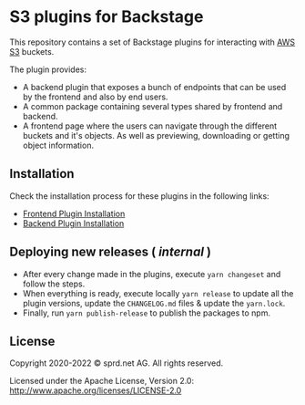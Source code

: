 # S3 plugins for Backstage

This repository contains a set of Backstage plugins for interacting with [AWS S3](https://aws.amazon.com/s3/) buckets.

The plugin provides:

- A backend plugin that exposes a bunch of endpoints that can be used by the frontend and also by end users.
- A common package containing several types shared by frontend and backend.
- A frontend page where the users can navigate through the different buckets and it's objects. As well as previewing, downloading or getting object information.

## Installation

Check the installation process for these plugins in the following links:

- [Frontend Plugin Installation](./plugins/s3-viewer/README.md)
- [Backend Plugin Installation](./plugins/s3-viewer-backend/README.md)

## Deploying new releases ( _internal_ )

- After every change made in the plugins, execute `yarn changeset` and follow the steps.
- When everything is ready, execute locally `yarn release` to update all the plugin versions, update the `CHANGELOG.md` files & update the `yarn.lock`.
- Finally, run `yarn publish-release` to publish the packages to npm.

## License

Copyright 2020-2022 © sprd.net AG. All rights reserved.

Licensed under the Apache License, Version 2.0: http://www.apache.org/licenses/LICENSE-2.0